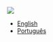 ![](https://i.imgur.com/5qSFN4c.webp)

* [English](https://github.com/qgustavor/fixed-subtitles/blob/master/README-EN.md)
* [Português](https://github.com/qgustavor/fixed-subtitles/blob/master/README-PT.md)
